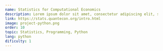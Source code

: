 ```yaml
---
name: Statistics for Computational Economics
description: Lorem ipsum dolor sit amet, consectetur adipiscing elit, sed do eiusmod tempor incididunt ut labore et dolore magna aliqua. Ut enim ad minim veniam, quis nostrud exercitation ullamco laboris nisi ut aliquip ex ea commodo consequat.
link: https://stats.quantecon.org/intro.html
image: project-python.png
order: 10
topic: Statistics, Programming, Python
lang: python
dificulty: 1
---
```

